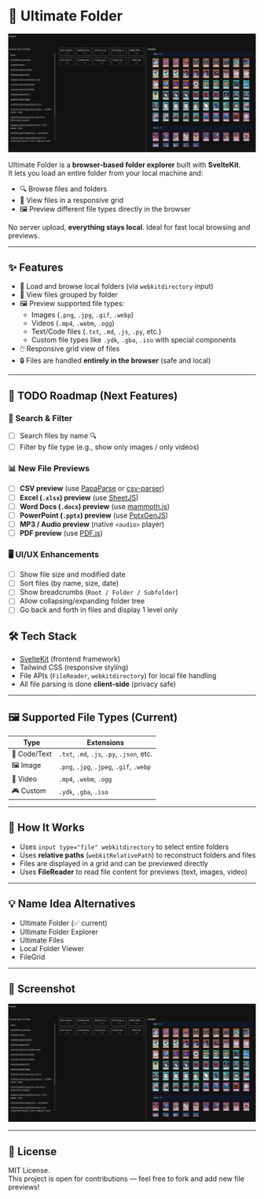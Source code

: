 # 📂 Ultimate Folder

![Ultimate Folder Preview](ultimate1.png)

Ultimate Folder is a **browser-based folder explorer** built with **SvelteKit**.  
It lets you load an entire folder from your local machine and:
- 🔍 Browse files and folders
- 📂 View files in a responsive grid
- 🖼️ Preview different file types directly in the browser

No server upload, **everything stays local**. Ideal for fast local browsing and previews.

---

## ✨ Features

- 📂 Load and browse local folders (via `webkitdirectory` input)
- 📁 View files grouped by folder
- 🖼️ Preview supported file types:
  - Images (`.png`, `.jpg`, `.gif`, `.webp`)
  - Videos (`.mp4`, `.webm`, `.ogg`)
  - Text/Code files (`.txt`, `.md`, `.js`, `.py`, etc.)
  - Custom file types like `.ydk`, `.gba`, `.iso` with special components
- 🖱️ Responsive grid view of files
- 🔒 Files are handled **entirely in the browser** (safe and local)

---

## 🚀 TODO Roadmap (Next Features)

### 🔎 Search & Filter
- [ ] Search files by name 🔍
- [ ] Filter by file type (e.g., show only images / only videos)

### 📊 New File Previews
- [ ] **CSV preview** (use [PapaParse](https://www.papaparse.com/) or [csv-parser](https://github.com/mafintosh/csv-parser))
- [ ] **Excel (`.xlsx`) preview** (use [SheetJS](https://sheetjs.com/))
- [ ] **Word Docs (`.docx`) preview** (use [mammoth.js](https://github.com/mwilliamson/mammoth.js))
- [ ] **PowerPoint (`.pptx`) preview** (use [PptxGenJS](https://gitbrent.github.io/PptxGenJS/))
- [ ] **MP3 / Audio preview** (native `<audio>` player)
- [ ] **PDF preview** (use [PDF.js](https://mozilla.github.io/pdf.js/))

### 🖥️ UI/UX Enhancements
- [ ] Show file size and modified date
- [ ] Sort files (by name, size, date)
- [ ] Show breadcrumbs (`Root / Folder / Subfolder`)
- [ ] Allow collapsing/expanding folder tree
- [ ] Go back and forth in files and display 1 level only

## 🛠️ Tech Stack

- [SvelteKit](https://kit.svelte.dev/) (frontend framework)
- Tailwind CSS (responsive styling)
- File APIs (`FileReader`, `webkitdirectory`) for local file handling
- All file parsing is done **client-side** (privacy safe)

---

## 🖼️ Supported File Types (Current)

| Type        | Extensions                               |
|-------------|-------------------------------------------|
| 📄 Code/Text| `.txt`, `.md`, `.js`, `.py`, `.json`, etc. |
| 🖼️ Image    | `.png`, `.jpg`, `.jpeg`, `.gif`, `.webp`   |
| 🎥 Video    | `.mp4`, `.webm`, `.ogg`                   |
| 🎮 Custom   | `.ydk`, `.gba`, `.iso`                    |

---

## 📂 How It Works
- Uses `input type="file" webkitdirectory` to select entire folders
- Uses **relative paths** (`webkitRelativePath`) to reconstruct folders and files
- Files are displayed in a grid and can be previewed directly
- Uses **FileReader** to read file content for previews (text, images, video)

---

## 💡 Name Idea Alternatives
- Ultimate Folder (✅ current)
- Ultimate Folder Explorer
- Ultimate Files
- Local Folder Viewer
- FileGrid

---

## 📸 Screenshot

![Ultimate Folder Preview](ultimate1.png)

---

## 📝 License

MIT License.  
This project is open for contributions — feel free to fork and add new file previews!
